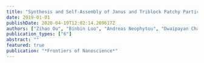 ```yaml
---
title: "Synthesis and Self-Assembly of Janus and Triblock Patchy Particles"
date: 2019-01-01
publishDate: 2020-04-19T12:02:14.289617Z
authors: ["Zihao Ou", "Binbin Luo", "Andreas Neophytou", "Dwaipayan Chakrabarti", "Qian Chen"]
publication_types: ["6"]
abstract: ""
featured: true
publication: "*Frontiers of Nanoscience*"
---
```


